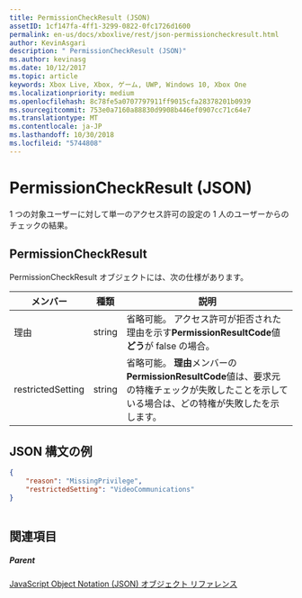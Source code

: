 ```yaml
---
title: PermissionCheckResult (JSON)
assetID: 1cf147fa-4ff1-3299-0822-0fc1726d1600
permalink: en-us/docs/xboxlive/rest/json-permissioncheckresult.html
author: KevinAsgari
description: " PermissionCheckResult (JSON)"
ms.author: kevinasg
ms.date: 10/12/2017
ms.topic: article
keywords: Xbox Live, Xbox, ゲーム, UWP, Windows 10, Xbox One
ms.localizationpriority: medium
ms.openlocfilehash: 8c78fe5a0707797911ff9015cfa28378201b0939
ms.sourcegitcommit: 753e0a7160a88830d9908b446ef0907cc71c64e7
ms.translationtype: MT
ms.contentlocale: ja-JP
ms.lasthandoff: 10/30/2018
ms.locfileid: "5744808"
---
```

# <a name="permissioncheckresult-json"></a>PermissionCheckResult (JSON)
1 つの対象ユーザーに対して単一のアクセス許可の設定の 1 人のユーザーからのチェックの結果。 
<a id="ID4EP"></a>

 
## <a name="permissioncheckresult"></a>PermissionCheckResult
 
PermissionCheckResult オブジェクトには、次の仕様があります。
 
| メンバー| 種類| 説明| 
| --- | --- | --- | 
| 理由| string| 省略可能。 アクセス許可が拒否された理由を示す<b>PermissionResultCode</b>値<b>どう</b>が false の場合。| 
| restrictedSetting| string| 省略可能。 <b>理由</b>メンバーの<b>PermissionResultCode</b>値は、要求元の特権チェックが失敗したことを示している場合は、どの特権が失敗したを示します。| 
  
<a id="ID4E6B"></a>

 
## <a name="sample-json-syntax"></a>JSON 構文の例
 

```json
{
    "reason": "MissingPrivilege",
    "restrictedSetting": "VideoCommunications"
}
    
```

  
<a id="ID4EIC"></a>

 
## <a name="see-also"></a>関連項目
 
<a id="ID4EKC"></a>

 
##### <a name="parent"></a>Parent 

[JavaScript Object Notation (JSON) オブジェクト リファレンス](atoc-xboxlivews-reference-json.md)

   